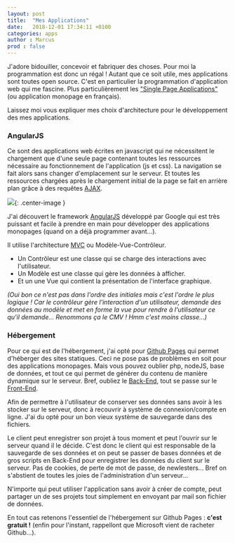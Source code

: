 ```yaml
---
layout: post
title:  "Mes Applications"
date:   2018-12-01 17:34:11 +0100
categories: apps
author : Marcus
prod : false
---
```


J'adore bidouiller, concevoir et fabriquer des choses. Pour moi la programmation est donc un régal ! Autant que ce soit utile, mes applications sont toutes open source. C'est en particulier la programmation d'application web qui me fascine. Plus particulièrement les ["Single Page Applications"](https://fr.wikipedia.org/wiki/Application_web_monopage) (ou application monopage en français).
<!--more-->
Laissez moi vous expliquer mes choix d'architecture pour le développement des mes applications.

### AngularJS

Ce sont des applications web écrites en javascript qui ne nécessitent le chargement que d'une seule page contenant toutes les ressources nécessaire au fonctionnement de l'application (js et css). La navigation se fait alors sans changer d'emplacement sur le serveur. Et toutes les ressources chargées après le chargement initial de la page se fait en arrière plan grâce à des requêtes
[AJAX](https://fr.wikipedia.org/wiki/Ajax_%28informatique%29).

![](https://tecorb.com/wp-content/uploads/2017/01/angularjs-rails-asynchrous-diagram1.png){: .center-image }

J'ai découvert le framework  [AngularJS](https://fr.wikipedia.org/wiki/AngularJS) développé par Google qui est très puissant et facile à prendre en main pour développer des applications monopages (quand on a déjà programmer avant...).



Il utilise l'architecture [MVC](https://fr.wikipedia.org/wiki/Modèle-vue-contrôleur) ou Modèle-Vue-Contrôleur.

- Un Contrôleur est une classe qui se charge des interactions avec l'utilisateur.
- Un Modèle est une classe qui gère les données à afficher.
- Et un une Vue qui contient la présentation de l'interface graphique.

*(Oui bon ce n'est pas dans l'ordre des initiales mais c'est l'ordre le plus logique ! Car le contrôleur gère l'interaction d'un utilisateur, demande des données au modèle et met en forme la vue pour rendre à l'utilisateur ce qu'il demande... Renommons ça le CMV ! Hmm c'est moins classe...)*

### Hébergement

Pour ce qui est de l'hébergement, j'ai opté pour [Github Pages](https://pages.github.com) qui permet d'héberger des sites statiques. Ceci ne pose pas de problèmes en soit pour des applications monopages. Mais vous pouvez oublier php, nodeJS, base de données, et tout ce qui permet de générer du contenu de manière dynamique sur le serveur. Bref, oubliez le [Back-End](https://fr.wikipedia.org/wiki/Backend), tout se passe sur le [Front-End](https://fr.wikipedia.org/wiki/Frontal_serveur).

Afin de permettre à l'utilisateur de conserver ses données sans avoir à les stocker sur le serveur, donc à recouvrir à système de connexion/compte en ligne. J'ai du opté pour un bon vieux système de sauvegarde dans des fichiers.

Le client peut enregistrer son projet à tous moment et peut l'ouvrir sur le serveur quand il le décide.
C'est donc le client qui est responsable de la sauvegarde de ses données et on peut se passer de bases données et de gros scripts en Back-End pour enregistrer les données du client sur le serveur. Pas de cookies, de perte de mot de passe, de newlesters... Bref on s'abstient de toutes les joies de l'administration d'un serveur...

N'importe qui peut utiliser l'application sans avoir à créer de compte, peut partager un de ses projets tout simplement en envoyant par mail son fichier de données.

En tout cas retenons l'essentiel de l'hébergement sur Github Pages : **c'est gratuit !** (enfin pour l'instant, rappellont que Microsoft vient de racheter Github...).
